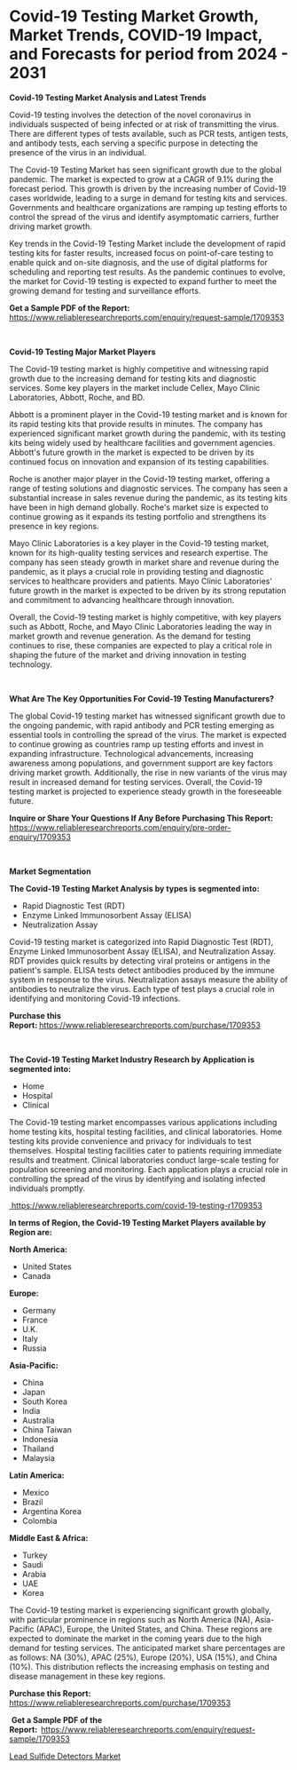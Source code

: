 <p><h1>Covid-19 Testing Market Growth, Market Trends, COVID-19 Impact, and Forecasts for period from 2024 - 2031</h1></p><p><strong>Covid-19 Testing Market Analysis and Latest Trends</strong></p>
<p><p>Covid-19 testing involves the detection of the novel coronavirus in individuals suspected of being infected or at risk of transmitting the virus. There are different types of tests available, such as PCR tests, antigen tests, and antibody tests, each serving a specific purpose in detecting the presence of the virus in an individual.</p><p>The Covid-19 Testing Market has seen significant growth due to the global pandemic. The market is expected to grow at a CAGR of 9.1% during the forecast period. This growth is driven by the increasing number of Covid-19 cases worldwide, leading to a surge in demand for testing kits and services. Governments and healthcare organizations are ramping up testing efforts to control the spread of the virus and identify asymptomatic carriers, further driving market growth.</p><p>Key trends in the Covid-19 Testing Market include the development of rapid testing kits for faster results, increased focus on point-of-care testing to enable quick and on-site diagnosis, and the use of digital platforms for scheduling and reporting test results. As the pandemic continues to evolve, the market for Covid-19 testing is expected to expand further to meet the growing demand for testing and surveillance efforts.</p></p>
<p><strong>Get a Sample PDF of the Report:&nbsp;</strong> <a href="https://www.reliableresearchreports.com/enquiry/request-sample/1709353">https://www.reliableresearchreports.com/enquiry/request-sample/1709353</a></p>
<p>&nbsp;</p>
<p><strong>Covid-19 Testing Major Market Players</strong></p>
<p><p>The Covid-19 testing market is highly competitive and witnessing rapid growth due to the increasing demand for testing kits and diagnostic services. Some key players in the market include Cellex, Mayo Clinic Laboratories, Abbott, Roche, and BD.</p><p>Abbott is a prominent player in the Covid-19 testing market and is known for its rapid testing kits that provide results in minutes. The company has experienced significant market growth during the pandemic, with its testing kits being widely used by healthcare facilities and government agencies. Abbott's future growth in the market is expected to be driven by its continued focus on innovation and expansion of its testing capabilities.</p><p>Roche is another major player in the Covid-19 testing market, offering a range of testing solutions and diagnostic services. The company has seen a substantial increase in sales revenue during the pandemic, as its testing kits have been in high demand globally. Roche's market size is expected to continue growing as it expands its testing portfolio and strengthens its presence in key regions.</p><p>Mayo Clinic Laboratories is a key player in the Covid-19 testing market, known for its high-quality testing services and research expertise. The company has seen steady growth in market share and revenue during the pandemic, as it plays a crucial role in providing testing and diagnostic services to healthcare providers and patients. Mayo Clinic Laboratories' future growth in the market is expected to be driven by its strong reputation and commitment to advancing healthcare through innovation.</p><p>Overall, the Covid-19 testing market is highly competitive, with key players such as Abbott, Roche, and Mayo Clinic Laboratories leading the way in market growth and revenue generation. As the demand for testing continues to rise, these companies are expected to play a critical role in shaping the future of the market and driving innovation in testing technology.</p></p>
<p>&nbsp;</p>
<p><strong>What Are The Key Opportunities For Covid-19 Testing Manufacturers?</strong></p>
<p><p>The global Covid-19 testing market has witnessed significant growth due to the ongoing pandemic, with rapid antibody and PCR testing emerging as essential tools in controlling the spread of the virus. The market is expected to continue growing as countries ramp up testing efforts and invest in expanding infrastructure. Technological advancements, increasing awareness among populations, and government support are key factors driving market growth. Additionally, the rise in new variants of the virus may result in increased demand for testing services. Overall, the Covid-19 testing market is projected to experience steady growth in the foreseeable future.</p></p>
<p><strong>Inquire or Share Your Questions If Any Before Purchasing This Report:</strong> <a href="https://www.reliableresearchreports.com/enquiry/pre-order-enquiry/1709353">https://www.reliableresearchreports.com/enquiry/pre-order-enquiry/1709353</a></p>
<p>&nbsp;</p>
<p><strong>Market Segmentation</strong></p>
<p><strong>The Covid-19 Testing Market Analysis by types is segmented into:</strong></p>
<p><ul><li>Rapid Diagnostic Test (RDT)</li><li>Enzyme Linked Immunosorbent Assay (ELISA)</li><li>Neutralization Assay</li></ul></p>
<p><p>Covid-19 testing market is categorized into Rapid Diagnostic Test (RDT), Enzyme Linked Immunosorbent Assay (ELISA), and Neutralization Assay. RDT provides quick results by detecting viral proteins or antigens in the patient's sample. ELISA tests detect antibodies produced by the immune system in response to the virus. Neutralization assays measure the ability of antibodies to neutralize the virus. Each type of test plays a crucial role in identifying and monitoring Covid-19 infections.</p></p>
<p><strong>Purchase this Report:&nbsp;</strong><a href="https://www.reliableresearchreports.com/purchase/1709353">https://www.reliableresearchreports.com/purchase/1709353</a></p>
<p>&nbsp;</p>
<p><strong>The Covid-19 Testing Market Industry Research by Application is segmented into:</strong></p>
<p><ul><li>Home</li><li>Hospital</li><li>Clinical</li></ul></p>
<p><p>The Covid-19 testing market encompasses various applications including home testing kits, hospital testing facilities, and clinical laboratories. Home testing kits provide convenience and privacy for individuals to test themselves. Hospital testing facilities cater to patients requiring immediate results and treatment. Clinical laboratories conduct large-scale testing for population screening and monitoring. Each application plays a crucial role in controlling the spread of the virus by identifying and isolating infected individuals promptly.</p></p>
<p><a href="https://www.reliableresearchreports.com/covid-19-testing-r1709353">&nbsp;https://www.reliableresearchreports.com/covid-19-testing-r1709353</a></p>
<p><strong>In terms of Region, the Covid-19 Testing Market Players available by Region are:</strong></p>
<p>
    <p> <strong> North America: </strong>
        <ul>
            <li>United States</li>
            <li>Canada</li>
        </ul>
        </p> 
    <p> <strong> Europe: </strong>
        <ul>
            <li>Germany</li>
            <li>France</li>
            <li>U.K.</li>
            <li>Italy</li>
            <li>Russia</li>
        </ul>
        </p> 
    <p> <strong> Asia-Pacific: </strong>
        <ul>
            <li>China</li>
            <li>Japan</li>
            <li>South Korea</li>
            <li>India</li>
            <li>Australia</li>
            <li>China Taiwan</li>
            <li>Indonesia</li>
            <li>Thailand</li>
            <li>Malaysia</li>
        </ul>
        </p> 
    <p> <strong> Latin America: </strong>
        <ul>
            <li>Mexico</li>
            <li>Brazil</li>
            <li>Argentina Korea</li>
            <li>Colombia</li>
        </ul>
        </p> 
    <p> <strong> Middle East & Africa: </strong>
        <ul>
            <li>Turkey</li>
            <li>Saudi</li>
            <li>Arabia</li>
            <li>UAE</li>
            <li>Korea</li>
        </ul>
    </p>
    </p>
<p><p>The Covid-19 testing market is experiencing significant growth globally, with particular prominence in regions such as North America (NA), Asia-Pacific (APAC), Europe, the United States, and China. These regions are expected to dominate the market in the coming years due to the high demand for testing services. The anticipated market share percentages are as follows: NA (30%), APAC (25%), Europe (20%), USA (15%), and China (10%). This distribution reflects the increasing emphasis on testing and disease management in these key regions.</p></p>
<p><strong>Purchase this Report: </strong><a href="https://www.reliableresearchreports.com/purchase/1709353">https://www.reliableresearchreports.com/purchase/1709353</a></p>
<p>&nbsp;<strong>Get a Sample PDF of the Report:&nbsp;&nbsp;</strong><a href="https://www.reliableresearchreports.com/enquiry/request-sample/1709353">https://www.reliableresearchreports.com/enquiry/request-sample/1709353</a></p>
<p><strong></strong></p>
<p><p><a href="https://view.publitas.com/reportprime-1/lead-sulfide-detectors-market-size-share-trends-analysis-report-by-product-near-infrared-nir-shortwave-infrared-swir-mid-wave-infrared-mwir-long-wave-infrared-lwir-and-segment-forecasts-2024-2031/">Lead Sulfide Detectors Market</a></p></p>